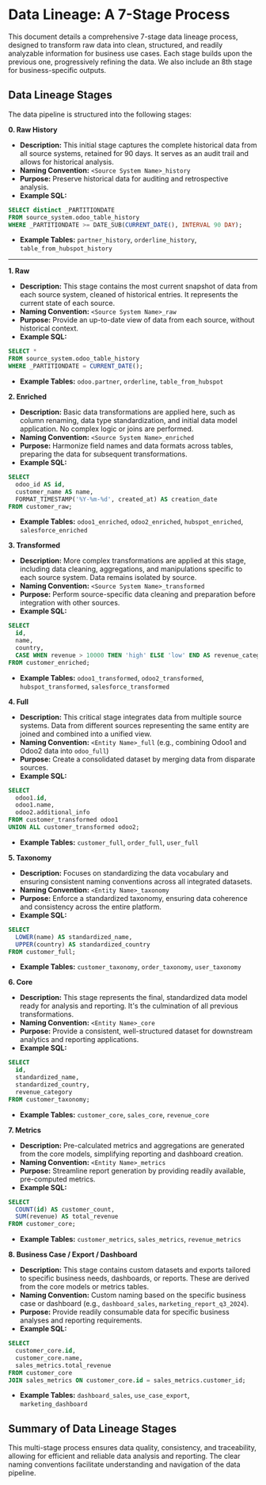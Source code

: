 # Data Lineage: A 7-Stage Process

This document details a comprehensive 7-stage data lineage process, designed to transform raw data into clean, structured, and readily analyzable information for business use cases.  Each stage builds upon the previous one, progressively refining the data.  We also include an 8th stage for business-specific outputs.

## Data Lineage Stages

The data pipeline is structured into the following stages:

**0. Raw History**

* **Description:** This initial stage captures the complete historical data from all source systems, retained for 90 days.  It serves as an audit trail and allows for historical analysis.
* **Naming Convention:** `<Source System Name>_history`
* **Purpose:** Preserve historical data for auditing and retrospective analysis.
* **Example SQL:**
```sql
SELECT distinct _PARTITIONDATE
FROM source_system.odoo_table_history
WHERE _PARTITIONDATE >= DATE_SUB(CURRENT_DATE(), INTERVAL 90 DAY);
```
* **Example Tables:** `partner_history`, `orderline_history`, `table_from_hubspot_history`

___

**1. Raw**

* **Description:**  This stage contains the most current snapshot of data from each source system, cleaned of historical entries.  It represents the current state of each source.
* **Naming Convention:** `<Source System Name>_raw`
* **Purpose:** Provide an up-to-date view of data from each source, without historical context.
* **Example SQL:**
```sql
SELECT * 
FROM source_system.odoo_table_history
WHERE _PARTITIONDATE = CURRENT_DATE();
```
* **Example Tables:** `odoo.partner`, `orderline`, `table_from_hubspot`


**2. Enriched**

* **Description:**  Basic data transformations are applied here, such as column renaming, data type standardization, and initial data model application.  No complex logic or joins are performed.
* **Naming Convention:** `<Source System Name>_enriched`
* **Purpose:** Harmonize field names and data formats across tables, preparing the data for subsequent transformations.
* **Example SQL:**
```sql
SELECT 
  odoo_id AS id,
  customer_name AS name,
  FORMAT_TIMESTAMP('%Y-%m-%d', created_at) AS creation_date
FROM customer_raw;
```
* **Example Tables:** `odoo1_enriched`, `odoo2_enriched`, `hubspot_enriched`, `salesforce_enriched`


**3. Transformed**

* **Description:** More complex transformations are applied at this stage, including data cleaning, aggregations, and manipulations specific to each source system.  Data remains isolated by source.
* **Naming Convention:** `<Source System Name>_transformed`
* **Purpose:** Perform source-specific data cleaning and preparation before integration with other sources.
* **Example SQL:**
```sql
SELECT 
  id, 
  name, 
  country,
  CASE WHEN revenue > 10000 THEN 'high' ELSE 'low' END AS revenue_category
FROM customer_enriched;
```
* **Example Tables:** `odoo1_transformed`, `odoo2_transformed`, `hubspot_transformed`, `salesforce_transformed`


**4. Full**

* **Description:** This critical stage integrates data from multiple source systems.  Data from different sources representing the same entity are joined and combined into a unified view.
* **Naming Convention:** `<Entity Name>_full` (e.g., combining Odoo1 and Odoo2 data into `odoo_full`)
* **Purpose:** Create a consolidated dataset by merging data from disparate sources.
* **Example SQL:**
```sql
SELECT 
  odoo1.id,
  odoo1.name,
  odoo2.additional_info
FROM customer_transformed odoo1
UNION ALL customer_transformed odoo2;
```
* **Example Tables:** `customer_full`, `order_full`, `user_full`


**5. Taxonomy**

* **Description:**  Focuses on standardizing the data vocabulary and ensuring consistent naming conventions across all integrated datasets.
* **Naming Convention:** `<Entity Name>_taxonomy`
* **Purpose:** Enforce a standardized taxonomy, ensuring data coherence and consistency across the entire platform.
* **Example SQL:**
```sql
SELECT 
  LOWER(name) AS standardized_name,
  UPPER(country) AS standardized_country
FROM customer_full;
```
* **Example Tables:** `customer_taxonomy`, `order_taxonomy`, `user_taxonomy`


**6. Core**

* **Description:** This stage represents the final, standardized data model ready for analysis and reporting.  It's the culmination of all previous transformations.
* **Naming Convention:** `<Entity Name>_core`
* **Purpose:** Provide a consistent, well-structured dataset for downstream analytics and reporting applications.
* **Example SQL:**
```sql
SELECT 
  id, 
  standardized_name, 
  standardized_country, 
  revenue_category
FROM customer_taxonomy;
```
* **Example Tables:** `customer_core`, `sales_core`, `revenue_core`


**7. Metrics**

* **Description:** Pre-calculated metrics and aggregations are generated from the core models, simplifying reporting and dashboard creation.
* **Naming Convention:** `<Entity Name>_metrics`
* **Purpose:**  Streamline report generation by providing readily available, pre-computed metrics.
* **Example SQL:**
```sql
SELECT 
  COUNT(id) AS customer_count,
  SUM(revenue) AS total_revenue
FROM customer_core;
```
* **Example Tables:** `customer_metrics`, `sales_metrics`, `revenue_metrics`


**8. Business Case / Export / Dashboard**

* **Description:** This stage contains custom datasets and exports tailored to specific business needs, dashboards, or reports. These are derived from the core models or metrics tables.
* **Naming Convention:** Custom naming based on the specific business case or dashboard (e.g., `dashboard_sales`, `marketing_report_q3_2024`).
* **Purpose:**  Provide readily consumable data for specific business analyses and reporting requirements.
* **Example SQL:**
```sql
SELECT 
  customer_core.id, 
  customer_core.name, 
  sales_metrics.total_revenue
FROM customer_core
JOIN sales_metrics ON customer_core.id = sales_metrics.customer_id;
```
* **Example Tables:** `dashboard_sales`, `use_case_export`, `marketing_dashboard`


## Summary of Data Lineage Stages

This multi-stage process ensures data quality, consistency, and traceability, allowing for efficient and reliable data analysis and reporting.  The clear naming conventions facilitate understanding and navigation of the data pipeline.
